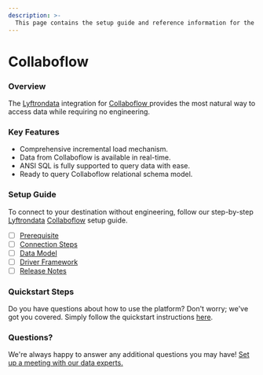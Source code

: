 ```yaml
---
description: >-
  This page contains the setup guide and reference information for the Collaboflow source connector.
---
```


# Collaboflow

### Overview

The [Lyftrondata](https://www.lyftrondata.com/) integration for [Collaboflow](https://www.lyftrondata.com/integration/collaboflow/)[ ](https://www.lyftrondata.com/integration/collaboflow/)provides the most natural way to access data while requiring no engineering.

### Key Features

* Comprehensive incremental load mechanism.
* Data from Collaboflow is available in real-time.&#x20;
* ANSI SQL is fully supported to query data with ease.
* Ready to query Collaboflow relational schema model.

### Setup Guide

To connect to your destination without engineering, follow our step-by-step [Lyftrondata](https://www.lyftrondata.com/)  [Collaboflow](https://www.lyftrondata.com/integration/collaboflow/) setup guide.

* [ ] [Prerequisite](../../business-analytics/collaboflow/prerequisite.md)
* [ ] [Connection Steps](../../business-analytics/collaboflow/connection-steps.md)
* [ ] [Data Model](../../business-analytics/collaboflow/data-model/)
* [ ] [Driver Framework](../../business-analytics/collaboflow/driver-framework/)
* [ ] [Release Notes](../../business-analytics/collaboflow/release-notes.md)

### Quickstart Steps

Do you have questions about how to use the platform? Don't worry; we've got you covered. Simply follow the quickstart instructions [here](../../../quickstart-steps.md).

### Questions? <a href="#questions" id="questions"></a>

We're always happy to answer any additional questions you may have! [Set up a meeting with our data experts.](https://www.lyftrondata.com/book-a-meeting/)

